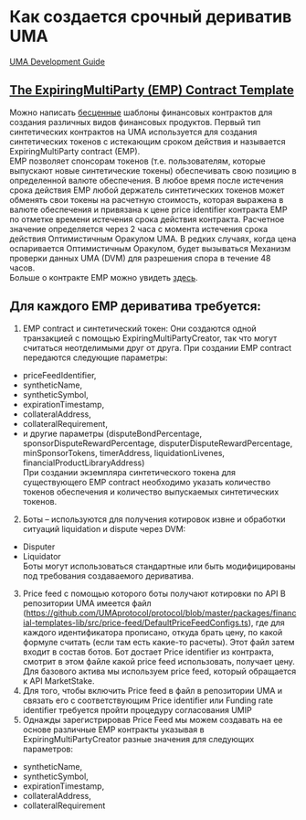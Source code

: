# Как создается срочный дериватив UMA
[UMA Development Guide](https://docs.umaproject.org/build-walkthrough/build-process)
## [The ExpiringMultiParty (EMP) Contract Template](https://docs.umaproject.org/synthetic-tokens/what-are-synthetic-assets#the-expiringmultiparty-emp-contract-template)
Можно написать [бесценные](https://docs.umaproject.org/synthetic-tokens/what-are-synthetic-assets#priceless-synthetic-tokens) шаблоны финансовых контрактов для создания различных видов финансовых продуктов. 
Первый тип синтетических контрактов на UMA используется для создания синтетических токенов с истекающим сроком действия и называется ExpiringMultiParty contract (EMP).<br>
EMP позволяет спонсорам токенов (т.е. пользователям, которые выпускают новые синтетические токены) обеспечивать свою позицию в определенной валюте обеспечения. 
В любое время после истечения срока действия EMP любой держатель синтетических токенов может обменять свои токены на расчетную стоимость, 
которая выражена в валюте обеспечения и привязана к цене price identifier контракта EMP по отметке времени истечения срока действия контракта. 
Расчетное значение определяется через 2 часа с момента истечения срока действия Оптимистичным Оракулом UMA. 
В редких случаях, когда цена оспаривается Оптимистичным Оракулом, будет вызываться Механизм проверки данных UMA (DVM) для разрешения спора в течение 48 часов.<br>
Больше о контракте EMP можно увидеть [здесь](https://docs.umaproject.org/synthetic-tokens/expiring-synthetic-tokens).<br>
## Для каждого EMP дериватива требуется:
1) EMP contract и синтетический токен:
Они создаются одной транзакцией c помощью ExpiringMultiPartyCreator, так что могут считаться неотделимыми друг от друга.
При создании EMP contract передаются следующие параметры: 
- priceFeedIdentifier, 
- syntheticName, 
- syntheticSymbol,
- expirationTimestamp, 
- collateralAddress, 
- collateralRequirement, 
- и другие параметры (disputeBondPercentage, sponsorDisputeRewardPercentage, disputerDisputeRewardPercentage, minSponsorTokens, timerAddress, liquidationLivenes, financialProductLibraryAddress)<br>
При создании экземпляра синтетического токена для существующего EMP contract необходимо указать количество токенов обеспечения и количество выпускаемых синтетических токенов.
2) Боты – используются для получения котировок извне и обработки ситуаций liquidation и dispute через DVM:
- Disputer
- Liquidator<br>
Боты могут использоваться стандартные или быть модифицированы под требования создаваемого дериватива.
3) Price feed с помощью которого боты получают котировки по API
В репозитории UMA имеется файл (https://github.com/UMAprotocol/protocol/blob/master/packages/financial-templates-lib/src/price-feed/DefaultPriceFeedConfigs.ts), где для каждого идентификатора прописано, откуда брать цену, по какой формуле считать (если там есть какие-то расчеты). Этот файл затем входит в состав ботов. 
Бот достает Price identifier из контракта, смотрит в этом файле какой price feed использовать, получает цену.
Для базового актива мы используем price feed, который обращается к API MarketStake. 
4) Для того, чтобы включить Price feed в файл в репозитории UMA и связать его с соответствующим Price identifier или Funding rate identifier требуется пройти процедуру согласования UMIP
5) Однажды зарегистрировав Price Feed мы можем создавать на ее основе различные EMP контракты указывая в ExpiringMultiPartyCreator разные значения для следующих параметров:
- syntheticName, 
- syntheticSymbol,
- expirationTimestamp, 
- collateralAddress, 
- collateralRequirement


